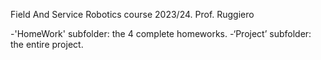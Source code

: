 Field And Service Robotics course 2023/24. Prof. Ruggiero

-'HomeWork' subfolder: the 4 complete homeworks.
-‘Project’ subfolder: the entire project.
